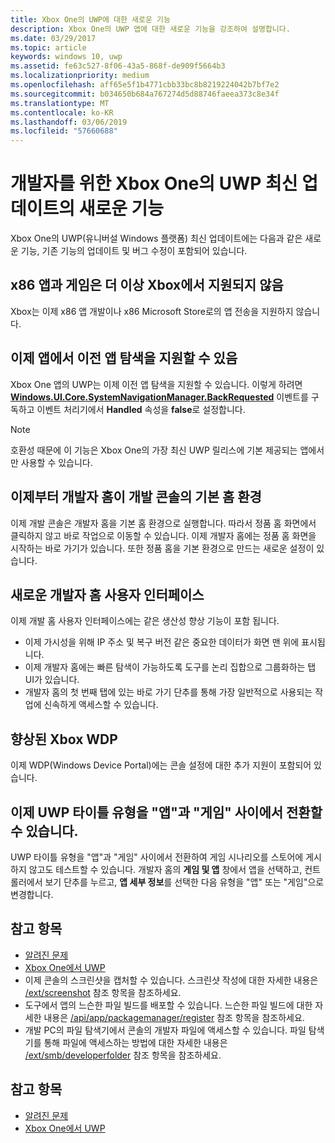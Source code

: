 ```yaml
---
title: Xbox One의 UWP에 대한 새로운 기능
description: Xbox One의 UWP 앱에 대한 새로운 기능을 강조하여 설명합니다.
ms.date: 03/29/2017
ms.topic: article
keywords: windows 10, uwp
ms.assetid: fe63c527-8f06-43a5-868f-de909f5664b3
ms.localizationpriority: medium
ms.openlocfilehash: aff65e5f1b4771cbb33bc8b8219224042b7bf7e2
ms.sourcegitcommit: b034650b684a767274d5d88746faeea373c8e34f
ms.translationtype: MT
ms.contentlocale: ko-KR
ms.lasthandoff: 03/06/2019
ms.locfileid: "57660688"
---
```

# <a name="whats-new-for-developers-in-the-latest-update-of-uwp-on-xbox-one"></a>개발자를 위한 Xbox One의 UWP 최신 업데이트의 새로운 기능

Xbox One의 UWP(유니버설 Windows 플랫폼) 최신 업데이트에는 다음과 같은 새로운 기능, 기존 기능의 업데이트 및 버그 수정이 포함되어 있습니다.

## <a name="x86-apps-and-games-are-no-longer-supported-on-xbox"></a>x86 앱과 게임은 더 이상 Xbox에서 지원되지 않음  
Xbox는 이제 x86 앱 개발이나 x86 Microsoft Store로의 앱 전송을 지원하지 않습니다.

## <a name="apps-can-now-support-navigating-back-to-the-previous-app"></a>이제 앱에서 이전 앱 탐색을 지원할 수 있음 
Xbox One 앱의 UWP는 이제 이전 앱 탐색을 지원할 수 있습니다. 이렇게 하려면 [**Windows.UI.Core.SystemNavigationManager.BackRequested**](https://msdn.microsoft.com/library/windows/apps/dn893595) 이벤트를 구독하고 이벤트 처리기에서 **Handled** 속성을 **false**로 설정합니다.

> [!NOTE]
> 호환성 때문에 이 기능은 Xbox One의 가장 최신 UWP 릴리스에 기본 제공되는 앱에서만 사용할 수 있습니다. 

## <a name="dev-home-is-now-the-default-home-experience-on-development-consoles"></a>이제부터 개발자 홈이 개발 콘솔의 기본 홈 환경
이제 개발 콘솔은 개발자 홈을 기본 홈 환경으로 실행합니다. 따라서 정품 홈 화면에서 클릭하지 않고 바로 작업으로 이동할 수 있습니다. 이제 개발자 홈에는 정품 홈 화면을 시작하는 바로 가기가 있습니다. 또한 정품 홈을 기본 환경으로 만드는 새로운 설정이 있습니다. 

## <a name="new-dev-home-user-interface"></a>새로운 개발자 홈 사용자 인터페이스
이제 개발 홈 사용자 인터페이스에는 같은 생산성 향상 기능이 포함 됩니다.
 - 이제 가시성을 위해 IP 주소 및 복구 버전 같은 중요한 데이터가 화면 맨 위에 표시됩니다. 
 - 이제 개발자 홈에는 빠른 탐색이 가능하도록 도구를 논리 집합으로 그룹화하는 탭 UI가 있습니다.
 - 개발자 홈의 첫 번째 탭에 있는 바로 가기 단추를 통해 가장 일반적으로 사용되는 작업에 신속하게 액세스할 수 있습니다. 

## <a name="wdp-for-xbox-enhancements"></a>향상된 Xbox WDP
이제 WDP(Windows Device Portal)에는 콘솔 설정에 대한 추가 지원이 포함되어 있습니다. 

## <a name="you-can-now-switch-the-type-of-your-uwp-title-between-app-and-game"></a>이제 UWP 타이틀 유형을 "앱"과 "게임" 사이에서 전환할 수 있습니다.
UWP 타이틀 유형을 "앱"과 "게임" 사이에서 전환하여 게임 시나리오를 스토어에 게시하지 않고도 테스트할 수 있습니다. 개발자 홈의 **게임 및 앱** 창에서 앱을 선택하고, 컨트롤러에서 보기 단추를 누르고, **앱 세부 정보**를 선택한 다음 유형을 "앱" 또는 "게임"으로 변경합니다.

## <a name="see-also"></a>참고 항목
- [알려진 문제](known-issues.md)
- [Xbox One에서 UWP](index.md)
 - 이제 콘솔의 스크린샷을 캡처할 수 있습니다. 스크린샷 작성에 대한 자세한 내용은 [/ext/screenshot](wdp-media-capture-api.md) 참조 항목을 참조하세요.
 - 도구에서 앱의 느슨한 파일 빌드를 배포할 수 있습니다. 느슨한 파일 빌드에 대한 자세한 내용은 [/api/app/packagemanager/register](wdp-loose-folder-register-api.md) 참조 항목을 참조하세요.
 - 개발 PC의 파일 탐색기에서 콘솔의 개발자 파일에 액세스할 수 있습니다. 파일 탐색기를 통해 파일에 액세스하는 방법에 대한 자세한 내용은 [/ext/smb/developerfolder](wdp-smb-api.md) 참조 항목을 참조하세요.

## <a name="see-also"></a>참고 항목
- [알려진 문제](known-issues.md)
- [Xbox One에서 UWP](index.md)
